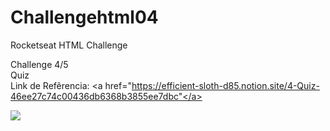 ﻿# Challengehtml04

Rocketseat HTML Challenge <br>

Challenge 4/5 <br>
Quiz <br>
Link de Refêrencia:
<a href="https://efficient-sloth-d85.notion.site/4-Quiz-46ee27c74c00436db6368b3855ee7dbc"</a>

<img src="https://user-images.githubusercontent.com/26207086/156858031-f902ea79-c308-4652-b850-1735876893d0.png"/>
